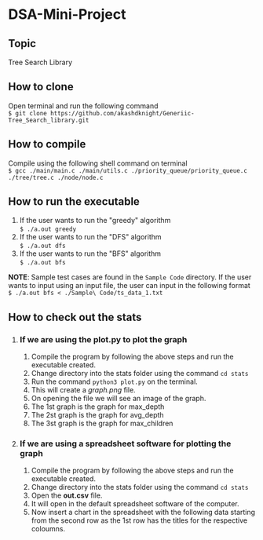 # DSA-Mini-Project

## Topic
Tree Search Library

## How to clone

Open terminal and run the following command \
`$ git clone https://github.com/akashdknight/Generiic-Tree_Search_library.git`


## How to compile

Compile using the following shell command on terminal\
`$ gcc ./main/main.c ./main/utils.c ./priority_queue/priority_queue.c ./tree/tree.c ./node/node.c`

## How to run the executable
1. If the user wants to run the "greedy" algorithm\
   `$ ./a.out greedy`
2. If the user wants to run the "DFS" algorithm\
   `$ ./a.out dfs`
3. If the user wants to run the "BFS" algorithm\
   `$ ./a.out bfs`



 **NOTE**: Sample test cases are found in the `Sample Code` directory. If the user wants to input using an input file, the user can input in the following format\
        `$ ./a.out bfs < ./Sample\ Code/ts_data_1.txt`

## How to check out the stats
1. ### If we are using the plot.py to plot the graph
   1. Compile the program by following the above steps and run the executable created.
   2. Change directory into the stats folder using the command `cd stats` 
   3. Run the command `python3 plot.py` on the terminal.
   4. This will create a *graph.png* file.
   5. On opening the file we will see an image of the graph.
   6. The 1st graph is the graph for max_depth  
   7. The 2st graph is the graph for avg_depth  
   8. The 3st graph is the graph for max_children  
2. ### If we are using a spreadsheet software for plotting the graph
   1. Compile the program by following the above steps and run the executable created.
   2. Change directory into the stats folder using the command `cd stats` 
   3. Open the **out.csv** file.
   4. It will open in the default spreadsheet software of the computer.
   5. Now insert a chart in the spreadsheet with the following data starting from the second row as the 1st row has the titles for the respective coloumns.